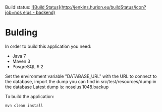 Build status: [![Build Status](http://jenkins.hurion.eu/buildStatus/icon?job=nos elus - backend)](http://jenkins.hurion.eu/job/nos%20elus%20-%20backend/)

Bulding
=======

In order to build this application you need:
* Java 7
* Maven 3
* PosgreSQL 9.2

Set the environment variable "DATABASE_URL" with the URL to connect to the database, import the dump you can find in src/test/resources/dump in the database
Latest dump is: noselus.1048.backup

To build the application:

    mvn clean install

